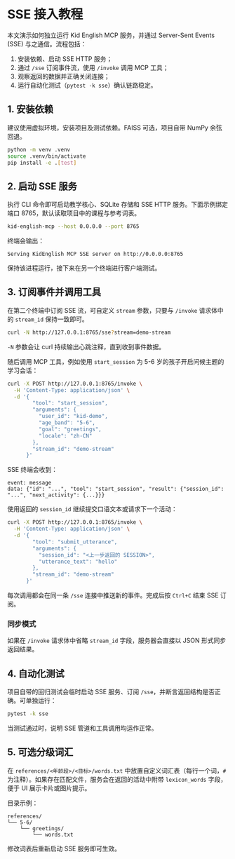 # SSE 接入教程

本文演示如何独立运行 Kid English MCP 服务，并通过 Server-Sent Events (SSE) 与之通信。流程包括：

1. 安装依赖、启动 SSE HTTP 服务；
2. 通过 `/sse` 订阅事件流，使用 `/invoke` 调用 MCP 工具；
3. 观察返回的数据并正确关闭连接；
4. 运行自动化测试（`pytest -k sse`）确认链路稳定。

## 1. 安装依赖

建议使用虚拟环境，安装项目及测试依赖。FAISS 可选，项目自带 NumPy 余弦回退。

```bash
python -m venv .venv
source .venv/bin/activate
pip install -e .[test]
```

## 2. 启动 SSE 服务

执行 CLI 命令即可启动教学核心、SQLite 存储和 SSE HTTP 服务。下面示例绑定端口 8765，默认读取项目中的课程与参考词表。

```bash
kid-english-mcp --host 0.0.0.0 --port 8765
```

终端会输出：

```
Serving KidEnglish MCP SSE server on http://0.0.0.0:8765
```

保持该进程运行，接下来在另一个终端进行客户端测试。

## 3. 订阅事件并调用工具

在第二个终端中订阅 SSE 流，可自定义 `stream` 参数，只要与 `/invoke` 请求体中的 `stream_id` 保持一致即可。

```bash
curl -N http://127.0.0.1:8765/sse?stream=demo-stream
```

`-N` 参数会让 curl 持续输出心跳注释，直到收到事件数据。

随后调用 MCP 工具，例如使用 `start_session` 为 5-6 岁的孩子开启问候主题的学习会话：

```bash
curl -X POST http://127.0.0.1:8765/invoke \
  -H 'Content-Type: application/json' \
  -d '{
        "tool": "start_session",
        "arguments": {
          "user_id": "kid-demo",
          "age_band": "5-6",
          "goal": "greetings",
          "locale": "zh-CN"
        },
        "stream_id": "demo-stream"
      }'
```

SSE 终端会收到：

```
event: message
data: {"id": "...", "tool": "start_session", "result": {"session_id": "...", "next_activity": {...}}}
```

使用返回的 `session_id` 继续提交口语文本或请求下一个活动：

```bash
curl -X POST http://127.0.0.1:8765/invoke \
  -H 'Content-Type: application/json' \
  -d '{
        "tool": "submit_utterance",
        "arguments": {
          "session_id": "<上一步返回的 SESSION>",
          "utterance_text": "hello"
        },
        "stream_id": "demo-stream"
      }'
```

每次调用都会在同一条 `/sse` 连接中推送新的事件。完成后按 `Ctrl+C` 结束 SSE 订阅。

### 同步模式

如果在 `/invoke` 请求体中省略 `stream_id` 字段，服务器会直接以 JSON 形式同步返回结果。

## 4. 自动化测试

项目自带的回归测试会临时启动 SSE 服务、订阅 `/sse`，并断言返回结构是否正确。可单独运行：

```bash
pytest -k sse
```

当测试通过时，说明 SSE 管道和工具调用均运作正常。

## 5. 可选分级词汇

在 `references/<年龄段>/<目标>/words.txt` 中放置自定义词汇表（每行一个词，`#` 为注释）。如果存在匹配文件，服务会在返回的活动中附带 `lexicon_words` 字段，便于 UI 展示卡片或图片提示。

目录示例：

```
references/
└── 5-6/
    └── greetings/
        └── words.txt
```

修改词表后重新启动 SSE 服务即可生效。
